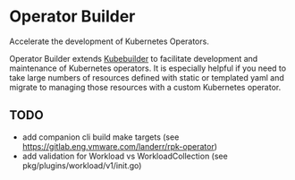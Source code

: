 # Operator Builder

Accelerate the development of Kubernetes Operators.

Operator Builder extends [Kubebuilder](https://github.com/kubernetes-sigs/kubebuilder)
to facilitate development and maintenance of Kubernetes operators.  It is especially
helpful if you need to take large numbers of resources defined with static or
templated yaml and migrate to managing those resources with a custom Kubernetes operator.

## TODO

* add companion cli build make targets (see https://gitlab.eng.vmware.com/landerr/rpk-operator)
* add validation for Workload vs WorkloadCollection (see pkg/plugins/workload/v1/init.go)

